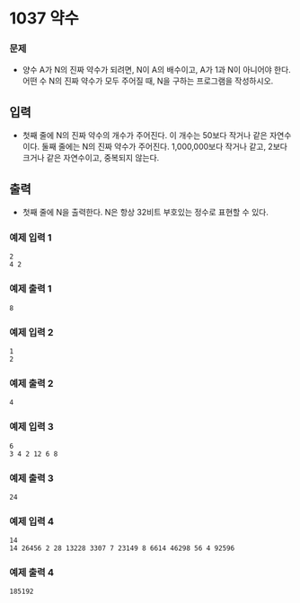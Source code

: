 
# 1037 약수
### 문제

- 양수 A가 N의 진짜 약수가 되려면, N이 A의 배수이고, A가 1과 N이 아니어야 한다. 어떤 수 N의 진짜 약수가 모두 주어질 때, N을 구하는 프로그램을 작성하시오.

## 입력

- 첫째 줄에 N의 진짜 약수의 개수가 주어진다. 이 개수는 50보다 작거나 같은 자연수이다. 둘째 줄에는 N의 진짜 약수가 주어진다. 1,000,000보다 작거나 같고, 2보다 크거나 같은 자연수이고, 중복되지 않는다.

## 출력

- 첫째 줄에 N을 출력한다. N은 항상 32비트 부호있는 정수로 표현할 수 있다.

### 예제 입력 1
```
2
4 2
```
### 예제 출력 1
```
8
```
### 예제 입력 2
```
1
2
```
### 예제 출력 2
```
4
```
### 예제 입력 3
```
6
3 4 2 12 6 8
```
### 예제 출력 3
```
24
```
### 예제 입력 4
```
14
14 26456 2 28 13228 3307 7 23149 8 6614 46298 56 4 92596
```
### 예제 출력 4
```
185192
```
